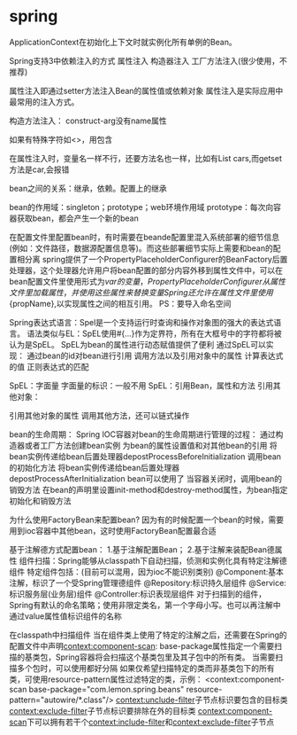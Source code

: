 # spring

ApplicationContext在初始化上下文时就实例化所有单例的Bean。

Spring支持3中依赖注入的方式
属性注入
构造器注入
工厂方法注入(很少使用，不推荐)

属性注入即通过setter方法注入Bean的属性值或依赖对象
属性注入是实际应用中最常用的注入方式。

构造方法注入：
construct-arg没有name属性

如果有特殊字符如<>，用<![CDATA[]]>包含

在属性注入时，变量名一样不行，还要方法名也一样，比如有List<Car> cars,而getset方法是car,会报错

bean之间的关系：继承，依赖。配置上的继承

bean的作用域：singleton；prototype；web环境作用域
prototype：每次向容器获取bean，都会产生一个新的bean

在配置文件里配置bean时，有时需要在beande配置里混入系统部署的细节信息(例如：文件路径，数据源配置信息等)。而这些部署细节实际上需要和bean的配置相分离
spring提供了一个PropertyPlaceholderConfigurer的BeanFactory后置处理器，这个处理器允许用户将bean配置的部分内容外移到属性文件中，可以在bean配置文件里使用形式为${var}的变量，PropertyPlaceholderConfigurer从属性文件里加载属性，并使用这些属性来替换变量
Spring还允许在属性文件里使用${propName},以实现属性之间的相互引用。
PS：要导入命名空间


Spring表达式语言：Spel是一个支持运行时查询和操作对象图的强大的表达式语言。
语法类似与EL：SpEL使用#{...}作为定界符，所有在大框号中的字符都将被认为是SpEL。
SpEL为bean的属性进行动态赋值提供了便利
通过SpEL可以实现：
通过bean的id对bean进行引用
调用方法以及引用对象中的属性
计算表达式的值
正则表达式的匹配

SpEL：字面量
字面量的标识：一般不用
SpEL：引用Bean，属性和方法
引用其他对象：
<!--通过value属性和SpEL配置Bean之间的应用关系 -->
<property name="prefix" value="#{prefixGenerator}"></propert>
引用其他对象的属性
调用其他方法，还可以链式操作

bean的生命周期：
Spring IOC容器对bean的生命周期进行管理的过程：
通过构造器或者工厂方法创建bean实例
为bean的属性设置值和对其他bean的引用
将bean实例传递给bean后置处理器depostProcessBeforeInitialization
调用bean的初始化方法
将bean实例传递给bean后置处理器depostProcessAfterInitialization
bean可以使用了
当容器关闭时，调用bean的销毁方法
在bean的声明里设置init-method和destroy-method属性，为bean指定初始化和销毁方法

为什么使用FactoryBean来配置bean?
因为有的时候配置一个bean的时候，需要用到ioc容器中其他bean，这时使用FactoryBean配置最合适

基于注解德方式配置bean：
1.基于注解配置Bean；
2.基于注解来装配Bean德属性
组件扫描：Spring能够从classpath下自动扫描，侦测和实例化具有特定注解德组件
特定组件包括：(目前可以混用，因为ioc不能识别类别)
@Component:基本注解，标识了一个受Spring管理德组件
@Repository:标识持久层组件
@Service:标识服务层(业务层)组件
@Controller:标识表现层组件
对于扫描到的组件，Spring有默认的命名策略；使用非限定类名，第一个字母小写。也可以再注解中通过value属性值标识组件的名称

在classpath中扫描组件
当在组件类上使用了特定的注解之后，还需要在Spring的配置文件中声明<context:component-scan>:
base-package属性指定一个需要扫描的基类包，Spring容器将会扫描这个基类包里及其子包中的所有类。
当需要扫描多个包时，可以使用都好分隔
如果仅希望扫描特定的类而非基类包下的所有类，可使用resource-pattern属性过滤特定的类，示例：
<context:component-scan base-package="com.lemon.spring.beans" resource-pattern="autowire/*.class"/>
<context:unclude-filter>子节点标识要包含的目标类
<context:exclude-filter>子节点标识要排除在外的目标类
<context:component-scan>下可以拥有若干个<context:include-filter>和<context:exclude-filter>子节点